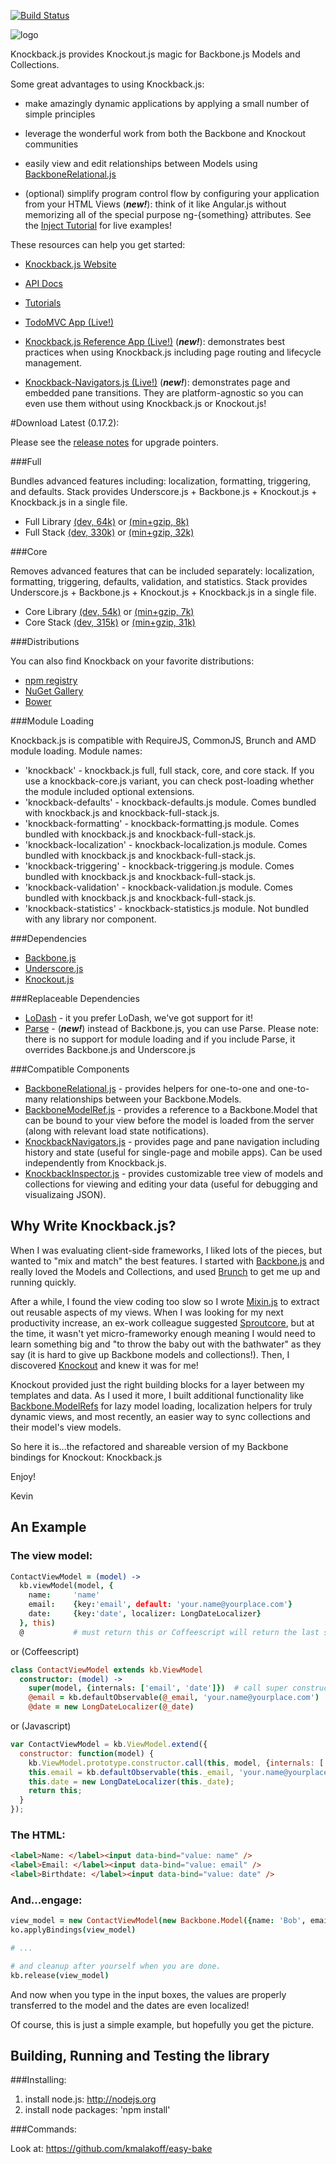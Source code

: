 [![Build Status](https://secure.travis-ci.org/kmalakoff/knockback.png)](http://travis-ci.org/kmalakoff/knockback)

![logo](https://github.com/kmalakoff/knockback/raw/master/media/logo.png)

Knockback.js provides Knockout.js magic for Backbone.js Models and Collections.

Some great advantages to using Knockback.js:

* make amazingly dynamic applications by applying a small number of simple principles

* leverage the wonderful work from both the Backbone and Knockout communities

* easily view and edit relationships between Models using [BackboneRelational.js](https://github.com/PaulUithol/Backbone-relational/)

* (optional) simplify program control flow by configuring your application from your HTML Views (***new!***): think of it like Angular.js without memorizing all of the special purpose ng-{something} attributes. See the [Inject Tutorial](http://kmalakoff.github.com/knockback/tutorial_inject.html) for live examples!


These resources can help you get started:

* [Knockback.js Website](http://kmalakoff.github.com/knockback/)

* [API Docs](http://kmalakoff.github.com/knockback/doc/index.html)

* [Tutorials](http://kmalakoff.github.com/knockback/tutorials_introduction.html)

* [TodoMVC App (Live!)](http://kmalakoff.github.com/knockback-todos-app/)

* [Knockback.js Reference App (Live!)](http://kmalakoff.github.com/knockback-reference-app/) (***new!***): demonstrates best practices when using Knockback.js including page routing and lifecycle management.

* [Knockback-Navigators.js (Live!)](http://kmalakoff.github.com/knockback-navigators) (***new!***): demonstrates page and embedded pane transitions. They are platform-agnostic so you can even use them without using Knockback.js or Knockout.js!


#Download Latest (0.17.2):

Please see the [release notes](https://github.com/kmalakoff/knockback/blob/master/RELEASE_NOTES.md) for upgrade pointers.

###Full

Bundles advanced features including: localization, formatting, triggering, and defaults. Stack provides Underscore.js + Backbone.js + Knockout.js + Knockback.js in a single file.

* Full Library [(dev, 64k)](https://raw.github.com/kmalakoff/knockback/0.17.2/knockback.js) or [(min+gzip, 8k)](https://raw.github.com/kmalakoff/knockback/0.17.2/knockback.min.js)
* Full Stack [(dev, 330k)](https://raw.github.com/kmalakoff/knockback/0.17.2/knockback-full-stack.js) or [(min+gzip, 32k)](https://raw.github.com/kmalakoff/knockback/0.17.2/knockback-full-stack.min.js)

###Core

Removes advanced features that can be included separately: localization, formatting, triggering, defaults, validation, and statistics. Stack provides Underscore.js + Backbone.js + Knockout.js + Knockback.js in a single file.

* Core Library [(dev, 54k)](https://raw.github.com/kmalakoff/knockback/0.17.2/knockback-core.js) or [(min+gzip, 7k)](https://raw.github.com/kmalakoff/knockback/0.17.2/knockback-core.min.js)
* Core Stack [(dev, 315k)](https://raw.github.com/kmalakoff/knockback/0.17.2/knockback-core-stack.js) or [(min+gzip, 31k)](https://raw.github.com/kmalakoff/knockback/0.17.2/knockback-core-stack.min.js)

###Distributions

You can also find Knockback on your favorite distributions:

* [npm registry](http://search.npmjs.org/#/knockback)
* [NuGet Gallery](http://nuget.org/packages/Knockback.js)
* [Bower](http://sindresorhus.com/bower-components/)

###Module Loading

Knockback.js is compatible with RequireJS, CommonJS, Brunch and AMD module loading. Module names:

* 'knockback' - knockback.js full, full stack, core, and core stack. If you use a knockback-core.js variant, you can check post-loading whether the module included optional extensions.
* 'knockback-defaults' - knockback-defaults.js module. Comes bundled with knockback.js and knockback-full-stack.js.
* 'knockback-formatting' - knockback-formatting.js module. Comes bundled with knockback.js and knockback-full-stack.js.
* 'knockback-localization' - knockback-localization.js module. Comes bundled with knockback.js and knockback-full-stack.js.
* 'knockback-triggering' - knockback-triggering.js module. Comes bundled with knockback.js and knockback-full-stack.js.
* 'knockback-validation' - knockback-validation.js module. Comes bundled with knockback.js and knockback-full-stack.js.
* 'knockback-statistics' - knockback-statistics.js module. Not bundled with any library nor component.

###Dependencies

* [Backbone.js](http://backbonejs.org/)
* [Underscore.js](http://underscorejs.org/)
* [Knockout.js](http://knockoutjs.com/)

###Replaceable Dependencies

* [LoDash](http://lodash.com/) - it you prefer LoDash, we've got support for it!
* [Parse](https://www.parse.com/) - (***new!***) instead of Backbone.js, you can use Parse. Please note: there is no support for module loading and if you include Parse, it overrides Backbone.js and Underscore.js

###Compatible Components

* [BackboneRelational.js](https://github.com/PaulUithol/Backbone-relational/) - provides helpers for one-to-one and one-to-many relationships between your Backbone.Models.
* [BackboneModelRef.js](https://github.com/kmalakoff/backbone-modelref/) - provides a reference to a Backbone.Model that can be bound to your view before the model is loaded from the server (along with relevant load state notifications).
* [KnockbackNavigators.js](https://github.com/kmalakoff/knockback-navigators/) - provides page and pane navigation including history and state (useful for single-page and mobile apps). Can be used independently from Knockback.js.
* [KnockbackInspector.js](https://github.com/kmalakoff/knockback-inspector/) - provides customizable tree view of models and collections for viewing and editing your data (useful for debugging and visualizaing JSON).


Why Write Knockback.js?
-----------------------

When I was evaluating client-side frameworks, I liked lots of the pieces, but wanted to "mix and match" the best features. I started with [Backbone.js](http://documentcloud.github.com/backbone/) and really loved the Models and Collections, and used [Brunch](http://brunch.io/) to get me up and running quickly.

After a while, I found the view coding too slow so I wrote [Mixin.js](https://github.com/kmalakoff/mixin) to extract out reusable aspects of my views. When I was looking for my next productivity increase, an ex-work colleague suggested [Sproutcore](http://www.sproutcore.com/), but at the time, it wasn't yet micro-frameworky enough meaning I would need to learn something big and "to throw the baby out with the bathwater" as they say (it is hard to give up Backbone models and collections!). Then, I discovered [Knockout](http://knockoutjs.com/) and knew it was for me!

Knockout provided just the right building blocks for a layer between my templates and data. As I used it more, I built additional functionality like [Backbone.ModelRefs](https://github.com/kmalakoff/backbone-modelref) for lazy model loading, localization helpers for truly dynamic views, and most recently, an easier way to sync collections and their model's view models.

So here it is...the refactored and shareable version of my Backbone bindings for Knockout: Knockback.js

Enjoy!

Kevin

An Example
----------

### The view model:

```coffeescript
ContactViewModel = (model) ->
  kb.viewModel(model, {
    name:     'name'
    email:    {key:'email', default: 'your.name@yourplace.com'}
    date:     {key:'date', localizer: LongDateLocalizer}
  }, this)
  @           # must return this or Coffeescript will return the last statement which is not what we want!
```

or (Coffeescript)

```coffeescript
class ContactViewModel extends kb.ViewModel
  constructor: (model) ->
    super(model, {internals: ['email', 'date']})  # call super constructor: @name, @_email, and @_date created in super from the model attributes
    @email = kb.defaultObservable(@_email, 'your.name@yourplace.com')
    @date = new LongDateLocalizer(@_date)
```

or (Javascript)

```javascript
var ContactViewModel = kb.ViewModel.extend({
  constructor: function(model) {
    kb.ViewModel.prototype.constructor.call(this, model, {internals: ['email', 'date']});   // call super constructor: @name, @_email, and @_date created in super from the model attributes
    this.email = kb.defaultObservable(this._email, 'your.name@yourplace.com');
    this.date = new LongDateLocalizer(this._date);
    return this;
  }
});
```

### The HTML:

```html
<label>Name: </label><input data-bind="value: name" />
<label>Email: </label><input data-bind="value: email" />
<label>Birthdate: </label><input data-bind="value: date" />
```

### And...engage:

```coffeescript
view_model = new ContactViewModel(new Backbone.Model({name: 'Bob', email: 'bob@bob.com', date: new Date()}))
ko.applyBindings(view_model)

# ...

# and cleanup after yourself when you are done.
kb.release(view_model)
```

And now when you type in the input boxes, the values are properly transferred to the model and the dates are even localized!

Of course, this is just a simple example, but hopefully you get the picture.



Building, Running and Testing the library
-----------------------

###Installing:

1. install node.js: http://nodejs.org
2. install node packages: 'npm install'

###Commands:

Look at: https://github.com/kmalakoff/easy-bake
